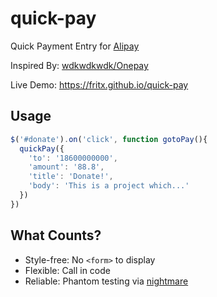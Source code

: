 # quick-pay

Quick Payment Entry for [Alipay](https://www.alipay.com)

Inspired By: [wdkwdkwdk/Onepay](https://github.com/wdkwdkwdk/Onepay)

Live Demo: <https://fritx.github.io/quick-pay>

## Usage

```js
$('#donate').on('click', function gotoPay(){
  quickPay({
    'to': '18600000000',
    'amount': '88.8',
    'title': 'Donate!',
    'body': 'This is a project which...'
  })
})
```

## What Counts?

- Style-free: No `<form>` to display
- Flexible: Call in code
- Reliable: Phantom testing via [nightmare](https://github.com/segmentio/nightmare)
